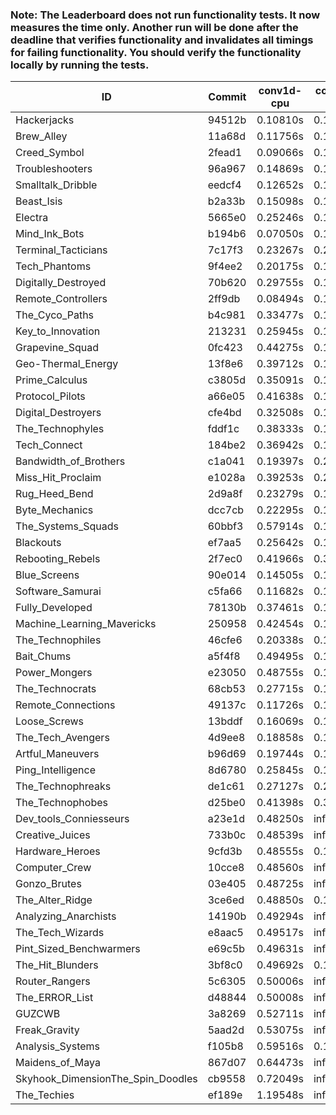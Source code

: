 ### Note: The Leaderboard does not run functionality tests. It now measures the time only. Another run will be done after the deadline that verifies functionality and invalidates all timings for failing functionality. You should verify the functionality locally by running the tests.


|ID|Commit|conv1d-cpu|conv1d-gpu|DWSPConv2D-gpu|gemm-gpu|avg|
|-|-|-|-|-|-|-|
|Hackerjacks|94512b|0.10810s|0.12554s|2.84276s|1.74436s|1.20519s|
|Brew_Alley|11a68d|0.11756s|0.12486s|2.85818s|1.77657s|1.21929s|
|Creed_Symbol|2fead1|0.09066s|0.12327s|2.95841s|1.71506s|1.22185s|
|Troubleshooters|96a967|0.14869s|0.14384s|2.88535s|1.72354s|1.22536s|
|Smalltalk_Dribble|eedcf4|0.12652s|0.13780s|2.87776s|1.81676s|1.23971s|
|Beast_Isis|b2a33b|0.15098s|0.18055s|2.89175s|1.76683s|1.24753s|
|Electra|5665e0|0.25246s|0.13482s|2.85175s|1.77305s|1.25302s|
|Mind_Ink_Bots|b194b6|0.07050s|0.14027s|3.06343s|1.76268s|1.25922s|
|Terminal_Tacticians|7c17f3|0.23267s|0.22907s|2.83633s|1.77398s|1.26801s|
|Tech_Phantoms|9f4ee2|0.20175s|0.16143s|2.83052s|1.88235s|1.26901s|
|Digitally_Destroyed|70b620|0.29755s|0.16101s|2.84737s|1.78631s|1.27306s|
|Remote_Controllers|2ff9db|0.08494s|0.11660s|3.10108s|1.80930s|1.27798s|
|The_Cyco_Paths|b4c981|0.33477s|0.19555s|2.84086s|1.74983s|1.28025s|
|Key_to_Innovation|213231|0.25945s|0.15023s|2.97508s|1.77447s|1.28981s|
|Grapevine_Squad|0fc423|0.44275s|0.14175s|2.89326s|1.68428s|1.29051s|
|Geo-Thermal_Energy|13f8e6|0.39712s|0.14388s|2.85019s|1.77448s|1.29142s|
|Prime_Calculus|c3805d|0.35091s|0.17550s|2.87184s|1.76987s|1.29203s|
|Protocol_Pilots|a66e05|0.41638s|0.18049s|2.85705s|1.74704s|1.30024s|
|Digital_Destroyers|cfe4bd|0.32508s|0.13807s|2.88443s|1.90617s|1.31344s|
|The_Technophyles|fddf1c|0.38333s|0.14866s|2.96678s|1.77075s|1.31738s|
|Tech_Connect|184be2|0.36942s|0.17409s|2.83045s|1.90855s|1.32063s|
|Bandwidth_of_Brothers|c1a041|0.19397s|0.27387s|2.84005s|1.99024s|1.32453s|
|Miss_Hit_Proclaim|e1028a|0.39253s|0.20654s|2.88791s|1.81986s|1.32671s|
|Rug_Heed_Bend|2d9a8f|0.23279s|0.12386s|2.90315s|2.05852s|1.32958s|
|Byte_Mechanics|dcc7cb|0.22295s|0.11083s|2.94405s|2.09342s|1.34281s|
|The_Systems_Squads|60bbf3|0.57914s|0.12368s|2.90514s|1.77566s|1.34591s|
|Blackouts|ef7aa5|0.25642s|0.15374s|2.93759s|2.10169s|1.36236s|
|Rebooting_Rebels|2f7ec0|0.41966s|0.34363s|2.83863s|1.85521s|1.36428s|
|Blue_Screens|90e014|0.14505s|0.13330s|2.84631s|2.40967s|1.38358s|
|Software_Samurai|c5fa66|0.11682s|0.12484s|2.88128s|2.50748s|1.40761s|
|Fully_Developed|78130b|0.37461s|0.17181s|2.94074s|2.39110s|1.46957s|
|Machine_Learning_Mavericks|250958|0.42454s|0.14319s|2.85153s|2.50750s|1.48169s|
|The_Technophiles|46cfe6|0.20338s|0.16244s|2.81676s|4.46057s|1.91079s|
|Bait_Chums|a5f4f8|0.49495s|0.14123s|3.01352s|4.44219s|2.02297s|
|Power_Mongers|e23050|0.48755s|0.12384s|3.17041s|4.60245s|2.09606s|
|The_Technocrats|68cb53|0.27715s|0.17947s|2.91874s|5.67763s|2.26325s|
|Remote_Connections|49137c|0.11726s|0.12116s|infs|4.51662s|infs|
|Loose_Screws|13bddf|0.16069s|0.13912s|infs|1.75920s|infs|
|The_Tech_Avengers|4d9ee8|0.18858s|0.13689s|infs|4.48299s|infs|
|Artful_Maneuvers|b96d69|0.19744s|0.18084s|infs|2.60512s|infs|
|Ping_Intelligence|8d6780|0.25845s|0.12662s|infs|4.50298s|infs|
|The_Technophreaks|de1c61|0.27127s|0.24583s|infs|1.75988s|infs|
|The_Technophobes|d25be0|0.41398s|0.33370s|infs|1.78535s|infs|
|Dev_tools_Conniesseurs|a23e1d|0.48250s|infs|infs|4.53647s|infs|
|Creative_Juices|733b0c|0.48539s|infs|infs|4.54699s|infs|
|Hardware_Heroes|9cfd3b|0.48555s|0.15316s|infs|4.50451s|infs|
|Computer_Crew|10cce8|0.48560s|infs|infs|4.52485s|infs|
|Gonzo_Brutes|03e405|0.48725s|infs|infs|4.49463s|infs|
|The_Alter_Ridge|3ce6ed|0.48850s|0.18288s|infs|4.52192s|infs|
|Analyzing_Anarchists|14190b|0.49294s|infs|infs|4.53461s|infs|
|The_Tech_Wizards|e8aac5|0.49517s|infs|infs|4.51980s|infs|
|Pint_Sized_Benchwarmers|e69c5b|0.49631s|infs|infs|4.51615s|infs|
|The_Hit_Blunders|3bf8c0|0.49692s|0.15127s|infs|4.49625s|infs|
|Router_Rangers|5c6305|0.50006s|infs|infs|4.55962s|infs|
|The_ERROR_List|d48844|0.50008s|infs|infs|4.51368s|infs|
|GUZCWB|3a8269|0.52711s|infs|infs|4.56145s|infs|
|Freak_Gravity|5aad2d|0.53075s|infs|infs|4.52939s|infs|
|Analysis_Systems|f105b8|0.59516s|0.12968s|infs|infs|infs|
|Maidens_of_Maya|867d07|0.64473s|infs|infs|4.68066s|infs|
|Skyhook_DimensionThe_Spin_Doodles|cb9558|0.72049s|infs|infs|4.53560s|infs|
|The_Techies|ef189e|1.19548s|infs|infs|4.51764s|infs|
